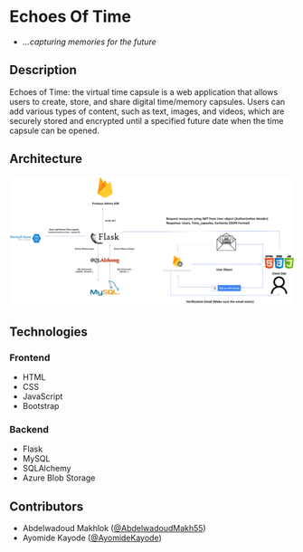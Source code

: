 # Echoes Of Time

- _...capturing memories for the future_

## Description

Echoes of Time: the virtual time capsule is a web application that allows users to create, store, and share digital time/memory capsules. Users can add various types of content, such as text, images, and videos, which are securely stored and encrypted until a specified future date when the time capsule can be opened.

## Architecture

![echoes-of-time](Echoes_of_Time_Architecture.png)

## Technologies

### Frontend

- HTML
- CSS
- JavaScript
- Bootstrap

### Backend

- Flask
- MySQL
- SQLAlchemy
- Azure Blob Storage

## Contributors

- Abdelwadoud Makhlok ([@AbdelwadoudMakh55](https://github.com/AbdelwadoudMakh55))
- Ayomide Kayode ([@AyomideKayode](https://github.com/AyomideKayode))
